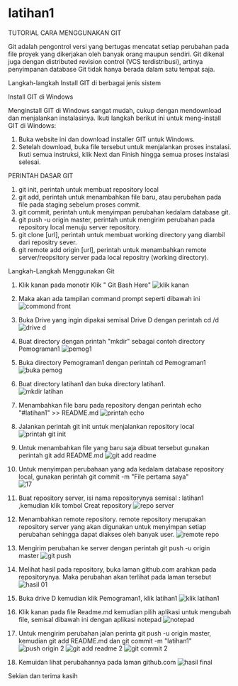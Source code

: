 # latihan1

TUTORIAL CARA MENGGUNAKAN GIT

Git adalah pengontrol versi yang bertugas mencatat setiap perubahan pada file proyek yang dikerjakan oleh banyak orang maupun sendiri. Git dikenal juga dengan distributed revision control (VCS terdistribusi), artinya penyimpanan database Git tidak hanya berada dalam satu tempat saja.

Langkah-langkah Install GIT di berbagai jenis sistem

Install GIT di Windows

Menginstall GIT di Windows sangat mudah, cukup dengan mendownload dan menjalankan instalasinya. Ikuti langkah berikut ini untuk meng-install GIT di Windows:

1. Buka website ini dan download installer GIT untuk Windows.
2. Setelah download, buka file tersebut untuk menjalankan proses instalasi. Ikuti semua instruksi, klik Next dan Finish hingga semua  proses instalasi selesai.

PERINTAH DASAR GIT

1. git init, perintah untuk membuat repository local
2. git add, perintah untuk menambahkan file baru, atau perubahan pada file pada staging sebelum proses commit.
3. git commit, perintah untuk menyimpan perubahan kedalam database git.
4. git push -u origin master, perintah untuk mengirim perubahan pada repository local menuju server repository.
5. git clone [url], perintah untuk membuat working directory yang diambil dari repositry sever.
6. git remote add origin [url], perintah untuk menambahkan remote server/reopsitory server pada local repositry (working directory).

Langkah-Langkah Menggunakan Git

1. Klik kanan pada monotir Klik " Git Bash Here"
![klik kanan](https://user-images.githubusercontent.com/46584235/51678735-af59b180-200f-11e9-86f2-377378e3ddbd.jpeg)

2. Maka akan ada tampilan command prompt seperti dibawah ini                                     
![commond front](https://user-images.githubusercontent.com/46584235/51678746-b7195600-200f-11e9-908c-050b95711a54.jpeg)

3. Buka Drive yang ingin dipakai semisal Drive D dengan perintah cd /d                       
![drive d](https://user-images.githubusercontent.com/46584235/51678761-c1d3eb00-200f-11e9-8a81-0dd9ed5e7429.jpeg)

4. Buat directory dengan printah "mkdir" sebagai contoh directory Pemograman1 
![pemog1](https://user-images.githubusercontent.com/46584235/51678781-d31cf780-200f-11e9-824b-7e3b9a389506.jpeg)

5. Buka directory Pemograman1 dengan perintah cd Pemograman1                            
![buka pemog](https://user-images.githubusercontent.com/46584235/51678794-db753280-200f-11e9-9f2d-ede68e191ddd.jpeg)

6. Buat directory latihan1 dan buka directory latihan1.                         
![mkdir latihan](https://user-images.githubusercontent.com/46584235/51678808-e203aa00-200f-11e9-8f02-088734603990.jpeg)

7. Menambahkan file baru pada repository dengan perintah echo "#latihan1" >> README.md
![printah echo](https://user-images.githubusercontent.com/46584235/51678856-f47de380-200f-11e9-9479-df02b09770bc.jpeg)

8. Jalankan perintah git init untuk menjalankan repository local
![printah git init](https://user-images.githubusercontent.com/46584235/51678876-ff387880-200f-11e9-9655-fd106724468f.jpeg)

9. Untuk menambahkan file yang baru saja dibuat tersebut gunakan perintah git add README.md
![git add readme](https://user-images.githubusercontent.com/46584235/51678898-0cedfe00-2010-11e9-8e36-fe43769a7a7e.jpeg)

10. Untuk menyimpan perubahaan yang ada kedalam database repository local, gunakan perintah git commit -m "File pertama saya"     
![17](https://user-images.githubusercontent.com/46584235/51680875-8f2cf100-2015-11e9-8b74-aac226788a78.jpeg)

11. Buat repository server, isi nama repositorynya semisal : latihan1 ,kemudian klik tombol Creat repository
![repo server](https://user-images.githubusercontent.com/46584235/51678919-1a0aed00-2010-11e9-803f-b7c639ad2925.jpeg)

12. Menambahkan remote repository. remote repository merupakan repository server yang akan digunakan untuk menyimpan setiap perubahan  sehingga dapat diakses oleh banyak user.
![remote repo](https://user-images.githubusercontent.com/46584235/51678946-298a3600-2010-11e9-8f32-de6c7dd3c61c.jpeg)

13. Mengirim perubahan ke server dengan perintah git push -u origin master 
![git push](https://user-images.githubusercontent.com/46584235/51678958-3149da80-2010-11e9-8bbc-5737a16d1f7e.jpeg)

14. Melihat hasil pada repository, buka laman github.com arahkan pada repositorynya. Maka perubahan akan terlihat pada laman tersebut   
![hasil 01](https://user-images.githubusercontent.com/46584235/51678981-3f97f680-2010-11e9-99c1-b5199fe5d0a8.jpeg)

15. Buka drive D kemudian klik Pemograman1, klik latihan1
![klik latihan1](https://user-images.githubusercontent.com/46584235/51680812-5a209e80-2015-11e9-915e-26f8aaa380d8.jpeg)

16. Klik kanan pada file Readme.md kemudian pilih aplikasi untuk mengubah file, semisal dibawah ini dengan aplikasi notepad
![notepad](https://user-images.githubusercontent.com/46584235/51679023-60604c00-2010-11e9-8b79-617805ea0c72.jpg)

17. Untuk mengirim perubahan jalan perinta git push -u origin master, kemudian git add README.md dan git commit -m "latihan1"   
![push origin 2](https://user-images.githubusercontent.com/46584235/51679040-6eae6800-2010-11e9-834c-6773b7f17200.jpg)
![git add readme 2](https://user-images.githubusercontent.com/46584235/51679053-753cdf80-2010-11e9-9f76-36e4ac970623.jpg)
![git commit 2](https://user-images.githubusercontent.com/46584235/51679070-7e2db100-2010-11e9-8bd4-fd927dc185c3.jpg)
18. Kemuidan lihat perubahannya pada laman github.com 
![hasil final](https://user-images.githubusercontent.com/46584235/51679084-85ed5580-2010-11e9-9caf-4fe414e97cf8.jpg)

 Sekian dan terima kasih 
